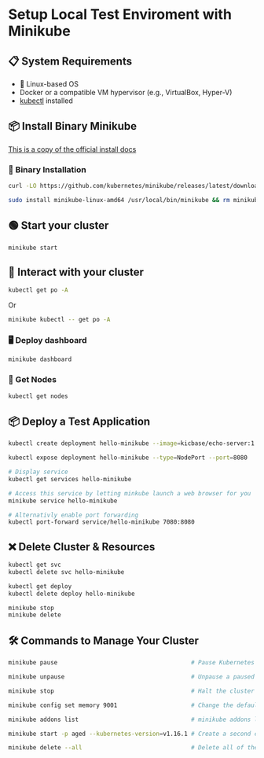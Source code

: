 # Setup Local Test Enviroment with Minikube

## 📋 System Requirements

- 🐧 Linux-based OS
- Docker or a compatible VM hypervisor (e.g., VirtualBox, Hyper-V)
- [kubectl](./setup_kubectl.md) installed

## 📦 Install Binary Minikube

[This is a copy of the official install docs](https://minikube.sigs.k8s.io/docs/start/?arch=%2Flinux%2Fx86-64%2Fstable%2Fbinary+download)

### 🔧 Binary Installation

```bash
curl -LO https://github.com/kubernetes/minikube/releases/latest/download/minikube-linux-amd64

sudo install minikube-linux-amd64 /usr/local/bin/minikube && rm minikube-linux-amd64
```

## 🟢 Start your cluster

```bash
minikube start
```

## 📡 Interact with your cluster
```bash
kubectl get po -A
```

Or

```bash
minikube kubectl -- get po -A
```

### 🖥️ Deploy dashboard
```bash
minikube dashboard
```

### 🧱 Get Nodes
```bash
kubectl get nodes
```

## 📦 Deploy a Test Application
```bash
kubectl create deployment hello-minikube --image=kicbase/echo-server:1.0

kubectl expose deployment hello-minikube --type=NodePort --port=8080

# Display service
kubectl get services hello-minikube

# Access this service by letting minkube launch a web browser for you
minikube service hello-minikube

# Alternativly enable port forwarding
kubectl port-forward service/hello-minikube 7080:8080
```

## ❌ Delete Cluster & Resources
```bash
kubectl get svc
kubectl delete svc hello-minikube

kubectl get deploy
kubectl delete deploy hello-minikube

minikube stop
minikube delete
```

## 🛠 Commands to Manage Your Cluster

```bash
minikube pause                                      # Pause Kubernetes without impacting deployed applications

minikube unpause                                    # Unpause a paused instance

minikube stop                                       # Halt the cluster

minikube config set memory 9001                     # Change the default memory limit (requires a restart)

minikube addons list                                # minikube addons list

minikube start -p aged --kubernetes-version=v1.16.1 # Create a second cluster running an older Kubernetes release

minikube delete --all                               # Delete all of the minikube clusters
```